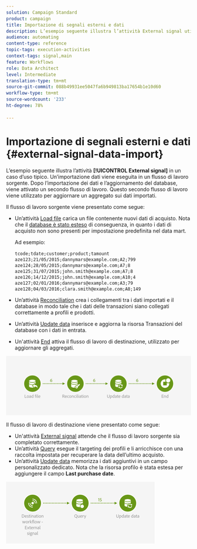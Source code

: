 ```yaml
---
solution: Campaign Standard
product: campaign
title: Importazione di segnali esterni e dati
description: L’esempio seguente illustra l’attività External signal utilizzata con l’importazione di dati.
audience: automating
content-type: reference
topic-tags: execution-activities
context-tags: signal,main
feature: Workflows
role: Data Architect
level: Intermediate
translation-type: tm+mt
source-git-commit: 088b49931ee5047fa6b949813ba17654b1e10d60
workflow-type: tm+mt
source-wordcount: '233'
ht-degree: 78%

---
```



# Importazione di segnali esterni e dati {#external-signal-data-import}

L’esempio seguente illustra l’attività **[!UICONTROL External signal]** in un caso d’uso tipico. Un’importazione dati viene eseguita in un flusso di lavoro sorgente. Dopo l’importazione dei dati e l’aggiornamento del database, viene attivato un secondo flusso di lavoro. Questo secondo flusso di lavoro viene utilizzato per aggiornare un aggregato sui dati importati.

Il flusso di lavoro sorgente viene presentato come segue:

* Un’attività [Load file](../../automating/using/load-file.md) carica un file contenente nuovi dati di acquisto. Nota che il [database è stato esteso](../../developing/using/data-model-concepts.md) di conseguenza, in quanto i dati di acquisto non sono presenti per impostazione predefinita nel data mart.

   Ad esempio:

   ```
   tcode;tdate;customer;product;tamount
   aze123;21/05/2015;dannymars@example.com;A2;799
   aze124;28/05/2015;dannymars@example.com;A7;8
   aze125;31/07/2015;john.smith@example.com;A7;8
   aze126;14/12/2015;john.smith@example.com;A10;4
   aze127;02/01/2016;dannymars@example.com;A3;79
   aze128;04/03/2016;clara.smith@example.com;A8;149
   ```

* Un’attività [Reconciliation](../../automating/using/reconciliation.md) crea i collegamenti tra i dati importati e il database in modo tale che i dati delle transazioni siano collegati correttamente a profili e prodotti.
* Un’attività [Update data](../../automating/using/update-data.md) inserisce e aggiorna la risorsa Transazioni del database con i dati in entrata.
* Un&#39;attività [End](../../automating/using/start-and-end.md) attiva il flusso di lavoro di destinazione, utilizzato per aggiornare gli aggregati.

![](assets/signal_example_source1.png)

Il flusso di lavoro di destinazione viene presentato come segue:

* Un&#39;attività [External signal](../../automating/using/external-signal.md) attende che il flusso di lavoro sorgente sia completato correttamente.
* Un’attività [Query](../../automating/using/query.md#enriching-data) esegue il targeting dei profili e li arricchisce con una raccolta impostata per recuperare la data dell’ultimo acquisto.
* Un’attività [Update data](../../automating/using/update-data.md) memorizza i dati aggiuntivi in un campo personalizzato dedicato. Nota che la risorsa profilo è stata estesa per aggiungere il campo **Last purchase date**.

![](assets/signal_example_source2.png)
